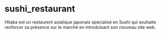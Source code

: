 # sushi_restaurant
Hitaka est un restaurent asiatique japonais spécialisé en Sushi qui souhaite renforcer sa présence sur le marché en introduisant son nouveau site web.
